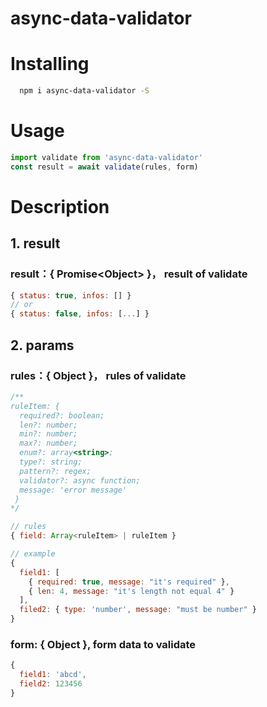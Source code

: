 # async-data-validator

# Installing
```bash
  npm i async-data-validator -S
```

# Usage
```javascript
import validate from 'async-data-validator'
const result = await validate(rules, form)
```

# Description
## 1. result

###  result：{ Promise\<Object\> }， result of validate

```javascript
{ status: true, infos: [] }
// or
{ status: false, infos: [...] }
```


## 2. params

### rules：{ Object }， rules of validate
```javascript
/**
ruleItem: {
  required?: boolean;
  len?: number;
  min?: number;
  max?: number;
  enum?: array<string>;
  type?: string;
  pattern?: regex;
  validator?: async function;
  message: 'error message'
 }
*/

// rules
{ field: Array<ruleItem> | ruleItem }

// example
{
  field1: [
    { required: true, message: "it's required" },
    { len: 4, message: "it's length not equal 4" }
  ],
  filed2: { type: 'number', message: "must be number" }
}
```

### form: { Object }, form data to validate

```javascript
{
  field1: 'abcd',
  field2: 123456
}
```